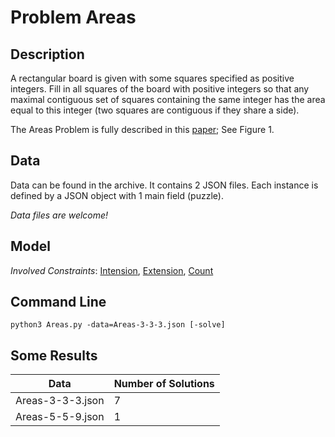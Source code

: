 # Problem Areas

## Description


A rectangular board is given with some squares specified as positive integers.
Fill in all squares of the board with positive integers so that any maximal contiguous set of squares containing the same integer
has the area equal to this integer (two squares are contiguous if they share a side).

The Areas Problem is fully described in this [paper](https://www.researchgate.net/publication/221090944_Teaching_Constraints_through_Logic_Puzzles); 
See Figure 1. 


## Data
Data can be found in the archive. It contains 2 JSON files. Each instance is defined by a JSON object with 1 main field (puzzle).

*Data files are welcome!*


## Model

*Involved Constraints*: [Intension](https://pycsp.org/documentation/constraints/Intension/), [Extension](https://pycsp.org/documentation/constraints/Extension/), [Count](https://pycsp.org/documentation/constraints/Count/)



## Command Line

```shell
python3 Areas.py -data=Areas-3-3-3.json [-solve]
```

## Some Results

| Data | Number of Solutions
| ---  | ---          
| Areas-3-3-3.json   | 7
| Areas-5-5-9.json   | 1


